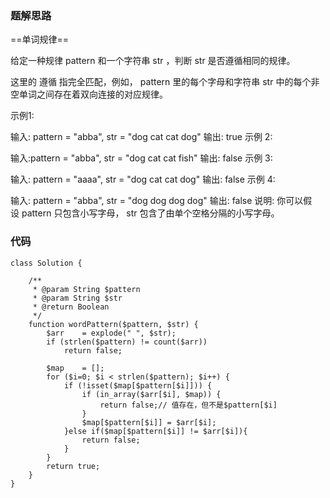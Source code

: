 ### 题解思路
==单词规律==

给定一种规律 pattern 和一个字符串 str ，判断 str 是否遵循相同的规律。

这里的 遵循 指完全匹配，例如， pattern 里的每个字母和字符串 str 中的每个非空单词之间存在着双向连接的对应规律。

示例1:

输入: pattern = "abba", str = "dog cat cat dog"
输出: true
示例 2:

输入:pattern = "abba", str = "dog cat cat fish"
输出: false
示例 3:

输入: pattern = "aaaa", str = "dog cat cat dog"
输出: false
示例 4:

输入: pattern = "abba", str = "dog dog dog dog"
输出: false
说明:
你可以假设 pattern 只包含小写字母， str 包含了由单个空格分隔的小写字母。    

### 代码
```
class Solution {

    /**
     * @param String $pattern
     * @param String $str
     * @return Boolean
     */
    function wordPattern($pattern, $str) {
        $arr 	= explode(" ", $str);
        if (strlen($pattern) != count($arr)) 
            return false;

        $map 	= [];
        for ($i=0; $i < strlen($pattern); $i++) { 
            if (!isset($map[$pattern[$i]])) {
                if (in_array($arr[$i], $map)) {
                    return false;// 值存在，但不是$pattern[$i]
                }
                $map[$pattern[$i]] = $arr[$i];
            }else if($map[$pattern[$i]] != $arr[$i]){
                return false;
            }
        }
        return true;
    }
}
```
